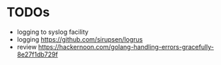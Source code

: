 # TODOs

* logging to syslog facility
* logging https://github.com/sirupsen/logrus
* review https://hackernoon.com/golang-handling-errors-gracefully-8e27f1db729f